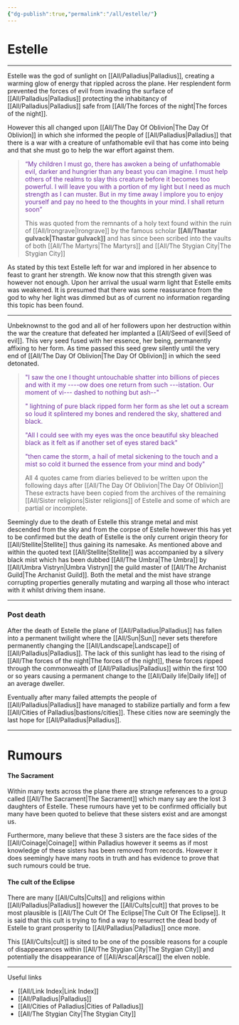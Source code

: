 ```yaml
---
{"dg-publish":true,"permalink":"/all/estelle/"}
---
```


# Estelle
***

Estelle was the god of sunlight on [[All/Palladius\|Palladius]], creating a warming glow of energy that rippled across the plane. Her resplendent form prevented the forces of evil from invading the surface of [[All/Palladius\|Palladius]] protecting the inhabitancy of [[All/Palladius\|Palladius]] safe from [[All/The forces of the night\|The forces of the night]]. 

However this all changed upon [[All/The Day Of Oblivion\|The Day Of Oblivion]] in which she informed the people of [[All/Palladius\|Palladius]] that there is a war with a creature of unfathomable evil that has come into being and that she must go to help the war effort against them.

>  <span style="color:rgb(112, 48, 160)">“My children I must go, there has awoken a being of unfathomable evil, darker and hungrier than any beast you can imagine. I must help others of the realms to slay this creature before it becomes too powerful. I will leave you with a portion of my light but I need as much strength as I can muster. But in my time away I implore you to enjoy yourself and pay no heed to the thoughts in your mind. I shall return soon” </span>
>
>This was quoted from the remnants of a holy text found within the ruin of [[All/Irongrave\|Irongrave]] by the famous scholar **[[All/Thastar gulvack\|Thastar gulvack]]** and has since been scribed into the vaults of both [[All/The Martyrs\|The Martyrs]] and [[All/The Stygian City\|The Stygian City]]

As stated by this text Estelle left for war and implored in her absence to feast to grant her strength. We know now that this strength given was however not enough. Upon her arrival the usual warm light that Estelle emits was weakened. It is presumed that there was some reassurance from the god to why her light was dimmed but as of current no information regarding this topic has been found.

***

Unbeknownst to the god and all of her followers upon her destruction within the war the creature that defeated her implanted a [[All/Seed of evil\|Seed of evil]]. This very seed fused with her essence, her being, permanently affixing to her form. As time passed this seed grew silently until the very end of [[All/The Day Of Oblivion\|The Day Of Oblivion]] in which the seed detonated. 

><span style="color:rgb(112, 48, 160)">"I saw the one I thought untouchable shatter into billions of pieces and with it my ----ow does one return from such ---istation. Our moment of vi--- dashed to nothing but ash--"</span>
>
><span style="color:rgb(112, 48, 160)">" lightning of pure black ripped form her form as she let out a scream so loud it splintered my bones and rendered the sky, shattered and black. </span>
>
><span style="color:rgb(112, 48, 160)">"All I could see with my eyes was the once beautiful sky bleached black as it felt as if another set of eyes stared back"</span>
>
><span style="color:rgb(112, 48, 160)">"then came the storm, a hail of metal sickening to the touch and a mist so cold it burned the essence from your mind and body"</span> 
>
>All 4 quotes came from diaries believed to be written upon the following days after [[All/The Day Of Oblivion\|The Day Of Oblivion]]
>These extracts have been copied from the archives of the remaining [[All/Sister religions\|Sister religions]] of Estelle and some of which are partial or incomplete.

Seemingly due to the death of Estelle this strange metal and mist descended from the sky and from the corpse of Estelle however this has yet to be confirmed but the death of Estelle is the only current origin theory for [[All/Stellite\|Stellite]] thus gaining its namesake. As mentioned above and within the quoted text [[All/Stellite\|Stellite]] was accompanied by a silvery black mist which has been dubbed [[All/The Umbra\|The Umbra]] by [[All/Umbra Vistryn\|Umbra Vistryn]] the guild master of [[All/The Archanist Guild\|The Archanist Guild]]. Both the metal and the mist have strange corrupting properties generally mutating and warping all those who interact with it whilst driving them insane. 

***

### Post death 

After the death of Estelle the plane of [[All/Palladius\|Palladius]] has fallen into a permanent twilight where the [[All/Sun\|Sun]] never sets therefore permanently changing the [[All/Landscape\|Landscape]] of [[All/Palladius\|Palladius]]. The lack of this sunlight has lead to the rising of [[All/The forces of the night\|The forces of the night]], these forces ripped through the commonwealth of [[All/Palladius\|Palladius]] within the first 100 or so years causing a permanent change to the [[All/Daily life\|Daily life]] of an average dweller. 

Eventually after many failed attempts the people of [[All/Palladius\|Palladius]] have managed to stabilize partially and form a few [[All/Cities of Palladius\|bastions/cities]]. These cities now are seemingly the last hope for [[All/Palladius\|Palladius]].
***
# Rumours

#### The Sacrament

Within many texts across the plane there are strange references to a group called [[All/The Sacrament\|The Sacrament]] which many say are the lost 3 daughters of Estelle. These rumours have yet to be confirmed officially but many have been quoted to believe that these sisters exist and are amongst us. 

Furthermore, many believe that these 3 sisters are the face sides of the [[All/Coinage\|Coinage]] within Palladius however it seems as if most knowledge of these sisters has been removed from records. However it does seemingly have many roots in truth and has evidence to prove that such rumours could be true.

#### The cult of the Eclipse

There are many [[All/Cults\|Cults]] and religions within [[All/Palladius\|Palladius]] however the [[All/Cults\|cult]] that proves to be most plausible is [[All/The Cult Of The Eclipse\|The Cult Of The Eclipse]]. It is said that this cult is trying to find a way to resurrect the dead body of Estelle to grant prosperity to [[All/Palladius\|Palladius]] once more.  

This [[All/Cults\|cult]] is sited to be one of the possible reasons for a couple of disappearances within [[All/The Stygian City\|The Stygian City]] and potentially the disappearance of [[All/Arscal\|Arscal]] the elven noble.  

***

Useful links

- [[All/Link Index\|Link Index]]
- [[All/Palladius\|Palladius]]
- [[All/Cities of Palladius\|Cities of Palladius]]
- [[All/The Stygian City\|The Stygian City]]





